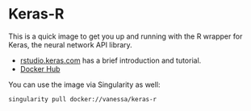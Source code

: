 # Keras-R

This is a quick image to get you up and running with the R wrapper for Keras, the
neural network API library. 

 - [rstudio.keras.com](https://keras.rstudio.com/) has a brief introduction and tutorial.
 - [Docker Hub](https://hub.docker.com/r/vanessa/keras-r/)

You can use the image via Singularity as well:


```bash
singularity pull docker://vanessa/keras-r
```
